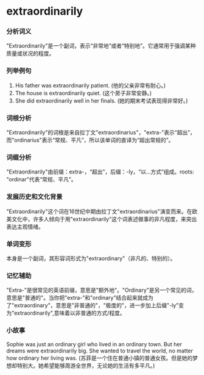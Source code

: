# extraordinarily

### 分析词义

  

"Extraordinarily"是一个副词，表示“非常地”或者“特别地”。它通常用于强调某种质量或状况的程度。

  

### 列举例句

  

1.  His father was extraordinarily patient. (他的父亲非常有耐心。)
2.  The house is extraordinarily quiet. (这个房子非常安静。)
3.  She did extraordinarily well in her finals. (她的期末考试表现得非常好。)

  

### 词根分析

  

"Extraordinarily"的词根是来自拉丁文"extraordinarius"，"extra-"表示“超出”，而"ordinarius"表示“常规、平凡”，所以该单词的直译为“超出常规的”。

  

### 词缀分析

  

"Extraordinarily"由前缀：extra-，“超出”，后缀：-ly，“以...方式”组成。roots: "ordinar"代表“常规、平凡”。

  

### 发展历史和文化背景

  

"Extraordinarily"这个词在16世纪中期由拉丁文"extraordinarius"演变而来。在欧美文化中，许多人倾向于用"extraordinarily"这个词表述做事的非凡程度，来突出表达主观情绪。

  

### 单词变形

  

本身是一个副词，其形容词形式为"extraordinary"（非凡的、特别的）。

  

### 记忆辅助

  

"Extra-"是很常见的英语前缀，意思是"额外地"。"Ordinary"是另一个常见的词，意思是"普通的"。当你把"extra-"和"ordinary"结合起来就成为了"extraordinary"，意思是"非普通的"，"极度的"，进一步加上后缀"-ly"变为"extraordinarily",意味着以非普通的方式/程度。

  

### 小故事

  

Sophie was just an ordinary girl who lived in an ordinary town. But her dreams were extraordinarily big. She wanted to travel the world, no matter how ordinary her living was. (苏菲是一个住在普通小镇的普通女孩。但是她的梦想却特别大。她希望能够周游全世界，无论她的生活有多平凡。)
